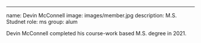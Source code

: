 ---
name: Devin McConnell
image: images/member.jpg
description: M.S. Studnet
role: ms
group: alum


Devin McConnell completed his course-work based M.S. degree in 2021.

